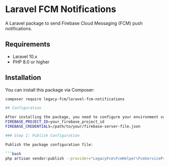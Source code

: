 # Laravel FCM Notifications

A Laravel package to send Firebase Cloud Messaging (FCM) push notifications.

## Requirements

- Laravel 10.x
- PHP 8.0 or higher

## Installation

You can install this package via Composer:

```bash
composer require legacy-fcm/laravel-fcm-notifications

## Configuration

After installing the package, you need to configure your environment variables. Follow these steps:
FIREBASE_PROJECT_ID=your_firebase_project_id
FIREBASE_CREDENTIALS=/path/to/your/firebase-server-file.json 

### Step 1: Publish Configuration

Publish the package configuration file:

```bash
php artisan vendor:publish --provider="LegacyFcm\FcmHelper\FcmServiceProvider"